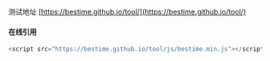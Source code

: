 测试地址 [https://bestime.github.io/tool/](https://bestime.github.io/tool/)

#### 在线引用
```javascript
<script src="https://bestime.github.io/tool/js/bestime.min.js"></script>
```
